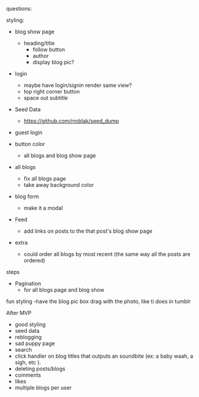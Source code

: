 questions:


styling:
  - blog show page
    - heading/title
      - follow button
      - author
      - display blog pic?

  - login
    - maybe have login/signin render same view?
    - top right corner button
    - space out subtitle

  - Seed Data
    - https://github.com/rroblak/seed_dump

  - guest login

  - button color
    - all blogs and blog show page



  - all blogs
    - fix all blogs page
    - take away background color

  - blog form
    - make it a modal

  - Feed
    - add links on posts to the that post's blog show page

  - extra
    - could order all blogs by most recent (the same way all the posts are ordered)

steps

  - Pagination
    - for all blogs page and blog show


fun styling
  -have the blog pic box drag with the photo, like ti does in tumblr

After MVP
  - good styling
  - seed data
  - reblogging
  - sad puppy page
  - search
  - click handler on blog titles that outputs an soundbite (ex: a baby waah, a sigh, etc ).
  - deleting posts/blogs
  - comments
  - likes
  - multiple blogs per user
